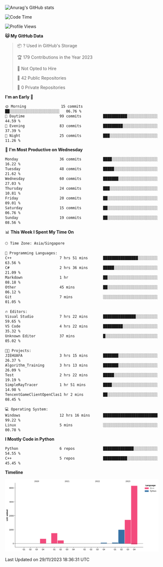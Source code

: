 ![Anurag's GitHub stats](https://github-readme-stats.vercel.app/api?username=OnePointFive99&show_icons=true&theme=transparent)

<!--START_SECTION:waka-->
![Code Time](http://img.shields.io/badge/Code%20Time-34%20hrs%2015%20mins-blue)

![Profile Views](http://img.shields.io/badge/Profile%20Views-0-blue)

**🐱 My GitHub Data** 

> 📦 ? Used in GitHub's Storage 
 > 
> 🏆 179 Contributions in the Year 2023
 > 
> 🚫 Not Opted to Hire
 > 
> 📜 42 Public Repositories 
 > 
> 🔑 0 Private Repositories 
 > 
**I'm an Early 🐤** 

```text
🌞 Morning                15 commits          ██░░░░░░░░░░░░░░░░░░░░░░░   06.76 % 
🌆 Daytime                99 commits          ███████████░░░░░░░░░░░░░░   44.59 % 
🌃 Evening                83 commits          █████████░░░░░░░░░░░░░░░░   37.39 % 
🌙 Night                  25 commits          ███░░░░░░░░░░░░░░░░░░░░░░   11.26 % 
```
📅 **I'm Most Productive on Wednesday** 

```text
Monday                   36 commits          ████░░░░░░░░░░░░░░░░░░░░░   16.22 % 
Tuesday                  48 commits          █████░░░░░░░░░░░░░░░░░░░░   21.62 % 
Wednesday                60 commits          ███████░░░░░░░░░░░░░░░░░░   27.03 % 
Thursday                 24 commits          ███░░░░░░░░░░░░░░░░░░░░░░   10.81 % 
Friday                   20 commits          ██░░░░░░░░░░░░░░░░░░░░░░░   09.01 % 
Saturday                 15 commits          ██░░░░░░░░░░░░░░░░░░░░░░░   06.76 % 
Sunday                   19 commits          ██░░░░░░░░░░░░░░░░░░░░░░░   08.56 % 
```


📊 **This Week I Spent My Time On** 

```text
🕑︎ Time Zone: Asia/Singapore

💬 Programming Languages: 
C++                      7 hrs 51 mins       ████████████████░░░░░░░░░   63.56 % 
C#                       2 hrs 36 mins       █████░░░░░░░░░░░░░░░░░░░░   21.09 % 
Markdown                 1 hr                ██░░░░░░░░░░░░░░░░░░░░░░░   08.18 % 
Other                    45 mins             ██░░░░░░░░░░░░░░░░░░░░░░░   06.12 % 
Git                      7 mins              ░░░░░░░░░░░░░░░░░░░░░░░░░   01.05 % 

🔥 Editors: 
Visual Studio            7 hrs 22 mins       ███████████████░░░░░░░░░░   59.65 % 
VS Code                  4 hrs 22 mins       █████████░░░░░░░░░░░░░░░░   35.32 % 
Unknown Editor           37 mins             █░░░░░░░░░░░░░░░░░░░░░░░░   05.02 % 

🐱‍💻 Projects: 
JIEHUAFA                 3 hrs 15 mins       ███████░░░░░░░░░░░░░░░░░░   26.37 % 
Algorithm_Training       3 hrs 13 mins       ███████░░░░░░░░░░░░░░░░░░   26.09 % 
Test                     2 hrs 22 mins       █████░░░░░░░░░░░░░░░░░░░░   19.19 % 
SimpleRayTracer          1 hr 51 mins        ████░░░░░░░░░░░░░░░░░░░░░   14.98 % 
TencentGameClientOpenClas1 hr 2 mins         ██░░░░░░░░░░░░░░░░░░░░░░░   08.45 % 

💻 Operating System: 
Windows                  12 hrs 16 mins      █████████████████████████   99.22 % 
Linux                    5 mins              ░░░░░░░░░░░░░░░░░░░░░░░░░   00.78 % 
```

**I Mostly Code in Python** 

```text
Python                   6 repos             ██████████████░░░░░░░░░░░   54.55 % 
C++                      5 repos             ███████████░░░░░░░░░░░░░░   45.45 % 
```



**Timeline**

![Lines of Code chart](https://raw.githubusercontent.com/OnePointFive99/OnePointFive99/main/assets/bar_graph.png)


 Last Updated on 29/11/2023 18:36:31 UTC
<!--END_SECTION:waka-->

  
